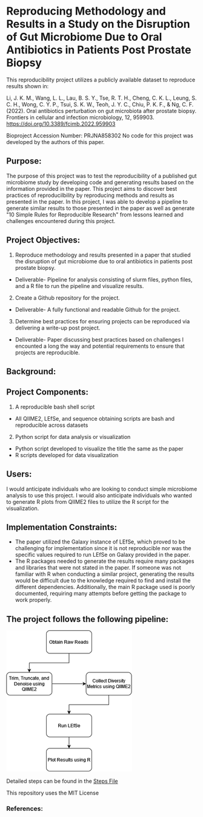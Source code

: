 # Reproducing Methodology and Results in a Study on the Disruption of Gut Microbiome Due to Oral Antibiotics in Patients Post Prostate Biopsy
This reproducibility project utilizes a publicly available dataset to reproduce results shown in: 

Li, J. K. M., Wang, L. L., Lau, B. S. Y., Tse, R. T. H., Cheng, C. K. L., Leung, S. C. H., Wong, C. Y. P., Tsui, S. K. W., Teoh, J. Y. C., Chiu, P. K. F., & Ng, C. F. (2022). Oral antibiotics perturbation on gut microbiota after prostate biopsy. Frontiers in cellular and infection microbiology, 12, 959903. https://doi.org/10.3389/fcimb.2022.959903

Bioproject Accession Number: PRJNA858302 
No code for this project was developed by the authors of this paper. 

## Purpose:
The purpose of this project was to test the reproducibility of a published gut microbiome study by developing code and generating results based on the information provided in the paper. This project aims to discover best practices of reproducilbility by reproducing methods and results as presented in the paper. In this project, I was able to develop a pipeline to generate similar results to those presented in the paper as well as generate "10 Simple Rules for Reproducible Research" from lessons learned and challenges encountered during this project.  

## Project Objectives: 
1. Reproduce methodology and results presented in a paper that studied the disruption of gut microbiome due to oral antibiotics in patients post prostate biopsy.
 - Deliverable- Pipeline for analysis consisting of slurm files, python files, and a R file to run the pipeline and visualize results. 
2. Create a Github repository for the project.
 - Deliverable- A fully functional and readable Github for the project. 
3. Determine best practices for ensuring projects can be reproduced via delivering a write-up post project. 
 - Deliverable- Paper discussing best practices based on challenges I encounted a long the way and potential requirements to ensure that projects are reproducible.

## Background:

## Project Components:
1. A reproducible bash shell script
 - All QIIME2, LEfSe, and sequence obtaining scripts are bash and reproducible across datasets
2. Python script for data analysis or visualization
 - Python script developed to visualize the title the same as the paper
 - R scripts developed for data visualization

## Users:
I would anticipate individuals who are looking to conduct simple microbiome analysis to use this project. I would also anticipate individuals who wanted to generate R plots from QIIME2 files to utilize the R script for the visualization.

## Implementation Constraints:
- The paper utilized the Galaxy instance of LEfSe, which proved to be challenging for implementation since it is not reproducible nor was the specific values required to run LEfSe on Galaxy provided in the paper. 
- The R packages needed to generate the results require many packages and libraries that were not stated in the paper. If someone was not familiar with R when conducting a similar project, generating the results would be difficult due to the knowledge required to find and install the different dependencies. Additionally, the main R package used is poorly documented, requiring many attempts before getting the package to work properly. 

## The project follows the following pipeline: 
![pipeline-overview](https://github.com/ereisher/Final_Project/blob/main/pipeline(1).png)

Detailed steps can be found in the [Steps File](https://github.com/ereisher/Final_Project/blob/main/steps.md)

This repository uses the MIT License 
### References:

